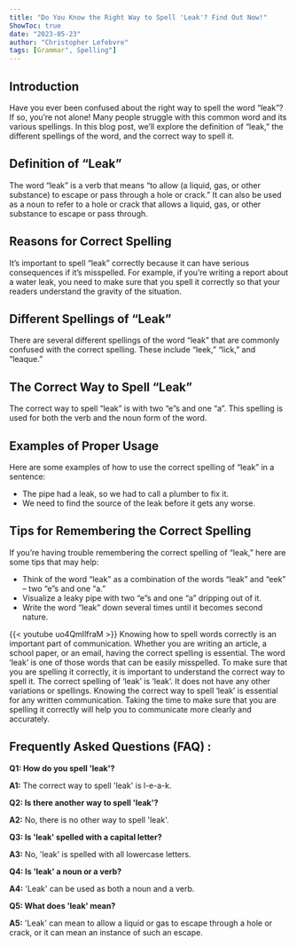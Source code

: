 ```yaml
---
title: "Do You Know the Right Way to Spell 'Leak'? Find Out Now!"
ShowToc: true 
date: "2023-05-23"
author: "Christopher Lefebvre" 
tags: [Grammar", Spelling"]
---
```

## Introduction 
Have you ever been confused about the right way to spell the word “leak”? If so, you’re not alone! Many people struggle with this common word and its various spellings. In this blog post, we’ll explore the definition of “leak,” the different spellings of the word, and the correct way to spell it. 

## Definition of “Leak” 
The word “leak” is a verb that means “to allow (a liquid, gas, or other substance) to escape or pass through a hole or crack.” It can also be used as a noun to refer to a hole or crack that allows a liquid, gas, or other substance to escape or pass through. 

## Reasons for Correct Spelling 
It’s important to spell “leak” correctly because it can have serious consequences if it’s misspelled. For example, if you’re writing a report about a water leak, you need to make sure that you spell it correctly so that your readers understand the gravity of the situation. 

## Different Spellings of “Leak” 
There are several different spellings of the word “leak” that are commonly confused with the correct spelling. These include “leek,” “lick,” and “leaque.” 

## The Correct Way to Spell “Leak” 
The correct way to spell “leak” is with two “e”s and one “a”. This spelling is used for both the verb and the noun form of the word. 

## Examples of Proper Usage 
Here are some examples of how to use the correct spelling of “leak” in a sentence: 

- The pipe had a leak, so we had to call a plumber to fix it. 
- We need to find the source of the leak before it gets any worse. 

## Tips for Remembering the Correct Spelling 
If you’re having trouble remembering the correct spelling of “leak,” here are some tips that may help: 

- Think of the word “leak” as a combination of the words “leak” and “eek” – two “e”s and one “a.” 
- Visualize a leaky pipe with two “e”s and one “a” dripping out of it. 
- Write the word “leak” down several times until it becomes second nature.

{{< youtube uo4QmIlfraM >}} 
Knowing how to spell words correctly is an important part of communication. Whether you are writing an article, a school paper, or an email, having the correct spelling is essential. The word ‘leak’ is one of those words that can be easily misspelled. To make sure that you are spelling it correctly, it is important to understand the correct way to spell it. The correct spelling of ‘leak’ is ‘leak’. It does not have any other variations or spellings. Knowing the correct way to spell ‘leak’ is essential for any written communication. Taking the time to make sure that you are spelling it correctly will help you to communicate more clearly and accurately.

## Frequently Asked Questions (FAQ) :
**Q1: How do you spell 'leak'?**

**A1:** The correct way to spell 'leak' is l-e-a-k. 

**Q2: Is there another way to spell 'leak'?**

**A2:** No, there is no other way to spell 'leak'. 

**Q3: Is 'leak' spelled with a capital letter?**

**A3:** No, 'leak' is spelled with all lowercase letters. 

**Q4: Is 'leak' a noun or a verb?**

**A4:** 'Leak' can be used as both a noun and a verb. 

**Q5: What does 'leak' mean?**

**A5:** 'Leak' can mean to allow a liquid or gas to escape through a hole or crack, or it can mean an instance of such an escape.





